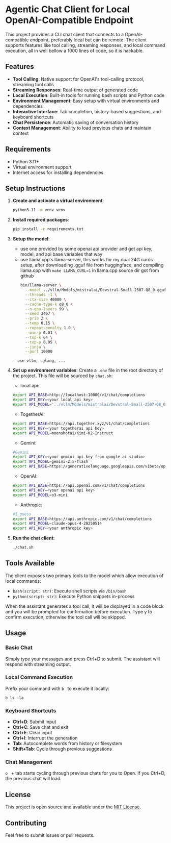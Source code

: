 # Agentic Chat Client for Local OpenAI-Compatible Endpoint

This project provides a CLI chat client that connects to a OpenAI-compatible endpoint, preferably local but can be remote.
The client supports features like tool calling, streaming responses, and local command execution, all in well bellow a 1000 lines of code, so it is hackable.

## Features

- **Tool Calling**: Native support for OpenAI's tool-calling protocol, streaming tool calls
- **Streaming Responses**: Real-time output of generated code
- **Local Execution**: Built-in tools for running bash scripts and Python code
- **Environment Management**: Easy setup with virtual environments and dependencies
- **Interactive Interface**: Tab completion, history-based suggestions, and keyboard shortcuts
- **Chat Persistence**: Automatic saving of conversation history
- **Context Management**: Ability to load previous chats and maintain context

## Requirements

- Python 3.11+
- Virtual environment support
- Internet access for installing dependencies

## Setup Instructions

1. **Create and activate a virtual environment**:
   ```bash
   python3.11 -m venv venv
   ```

2. **Install required packages**:
   ```bash
   pip install -r requirements.txt
   ```

3. **Setup the model**:
   - use one provided by some openai api provider and get api key, model, and api base variables that way
   - use llama.cpp's llama-server, this works for my dual 24G cards setup, after downloading .gguf file from huggingface, and compiling llama.cpp with `make LLAMA_CURL=1` in llama.cpp source dir got from github
      ```bash
      bin/llama-server \
        --model ../vllm/Models/mistralai/Devstral-Small-2507-Q8_0.gguf \
        --threads -1 \
        --ctx-size 40000 \
        --cache-type-k q8_0 \
        --n-gpu-layers 99 \
        --seed 3407 \
        --prio 2 \
        --temp 0.15 \
        --repeat-penalty 1.0 \
        --min-p 0.01 \
        --top-k 64 \
        --top-p 0.95 \
        --jinja \
        --port 10000
    ```
    - use vllm, sglang, ...

4. **Set up environment variables**:
   Create a `.env` file in the root directory of the project. This file will be sourced by `chat.sh`:

   - local api:
   ```bash
   export API_BASE=http://localhost:10000/v1/chat/completions
   export API_KEY=<your local api key>
   export API_MODEL='../vllm/Models/mistralai/Devstral-Small-2507-Q8_0.gguf'
   ```

   - TogetherAI:
   ```bash
   export API_BASE=https://api.together.xyz/v1/chat/completions
   export API_KEY=<your togetherai api key>
   export API_MODEL=moonshotai/Kimi-K2-Instruct
   ```

   - Gemini:
   ```bash
   #Gemini
   export API_KEY=<your gemini api key from google ai studio>
   export API_MODEL=gemini-2.5-flash
   export API_BASE=https://generativelanguage.googleapis.com/v1beta/openai/chat/completions
   ```

   - OpenAI:
   ```bash
   export API_BASE=https://api.openai.com/v1/chat/completions
   export API_KEY=<your openai api key>
   export API_MODEL=o3-mini
   ```

   - Anthropic:
   ```bash
   #I guess
   export API_BASE=https://api.anthropic.com/v1/chat/completions
   export API_MODEL=claude-opus-4-20250514
   export API_KEY=<your anthropic key>
   ```

5. **Run the chat client**:
   ```bash
   ./chat.sh
   ```

## Tools Available

The client exposes two primary tools to the model which allow execution of local commands:

- `bash(script: str)`: Execute shell scripts via `/bin/bash`
- `python(script: str)`: Execute Python snippets in-process

When the assistant generates a tool call, it will be displayed in a code block and you will be prompted for confirmation before execution. Type y to confirm execution, otherwise the tool call will be skipped.


## Usage

### Basic Chat

Simply type your messages and press Ctrl+D to submit. The assistant will respond with streaming output.

### Local Command Execution

Prefix your command with `b ` to execute it locally:
```
b ls -la
```

### Keyboard Shortcuts

- **Ctrl+D**: Submit input
- **Ctrl+C**: Save chat and exit
- **Ctrl+E**: Clear input
- **Ctrl+I**: Interrupt the generation
- **Tab**: Autocomplete words from history or filesystem
- **Shift+Tab**: Cycle through previous suggestions

### Chat Management

`o ` + tab starts cycling through previous chats for you to Open.
If you Ctrl+D, the previous chat will load.

## License

This project is open source and available under the [MIT License](https://opensource.org/licenses/MIT).

## Contributing

Feel free to submit issues or pull requests. 
